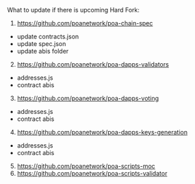 What to update if there is upcoming Hard Fork:

1. https://github.com/poanetwork/poa-chain-spec
 * update contracts.json
 * update spec.json
 * update abis folder

2. https://github.com/poanetwork/poa-dapps-validators
 * addresses.js
 * contract abis
3. https://github.com/poanetwork/poa-dapps-voting
 * addresses.js
 * contract abis
4. https://github.com/poanetwork/poa-dapps-keys-generation
 * addresses.js
 * contract abis
5. https://github.com/poanetwork/poa-scripts-moc
6. https://github.com/poanetwork/poa-scripts-validator
